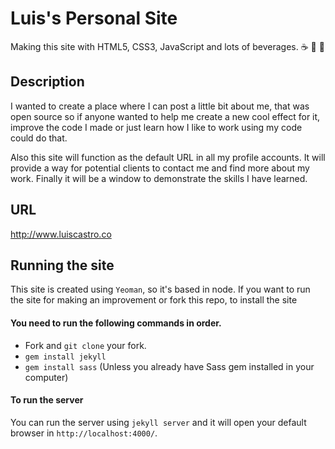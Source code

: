 # Luis's Personal Site

Making this site with HTML5, CSS3, JavaScript and lots of beverages.
:coffee: :wine_glass: :beers:

## Description
I wanted to create a place where I can post a little bit about me, that was open source so if anyone wanted to help me create a new cool effect for it, improve the code I made or just learn how I like to work using my code could do that.

Also this site will function as the default URL in all my profile accounts. It will provide a way for potential clients to contact me and find more about my work. Finally it will be a window to demonstrate the skills I have learned.


## URL
http://www.luiscastro.co


## Running the site
This site is created using `Yeoman`, so it's based in node. If you want to run the site for making an improvement or fork this repo, to install the site

#### You need to run the following commands in order.

* Fork and `git clone` your fork.
* `gem install jekyll`
* `gem install sass` (Unless you already have Sass gem installed in your computer)

#### To run the server
You can run the server using `jekyll server` and it will open your default browser in `http://localhost:4000/`.
